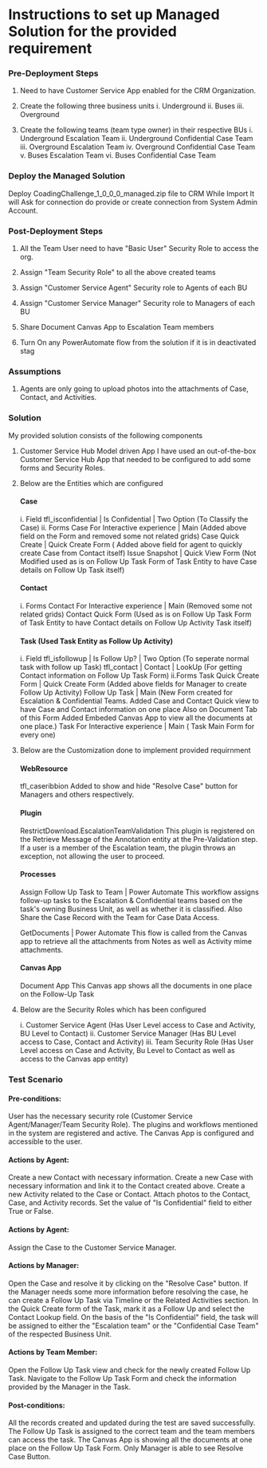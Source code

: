 # Instructions to set up Managed Solution for the provided requirement
<h3>Pre-Deployment Steps</h3>

1. Need to have Customer Service App enabled for the CRM Organization.

2. Create the following three business units
	i.   Underground
	ii.  Buses
	iii. Overground
	
3. Create the following teams (team type owner) in their respective BUs
	i.   Underground Escalation Team
	ii.  Underground Confidential Case Team
	iii. Overground Escalation Team
	iv.  Overground Confidential Case Team
	v.   Buses Escalation Team
	vi.  Buses Confidential Case Team
  
<h3>Deploy the Managed Solution</h3>
Deploy CoadingChallenge_1_0_0_0_managed.zip file to CRM
While Import It will Ask for connection do provide or create connection from System Admin Account.


<h3>Post-Deployment Steps</h3>

1. All the Team User need to have "Basic User" Security Role to access the org.

2. Assign "Team Security Role" to all the above created teams

3. Assign "Customer Service Agent" Security role to Agents of each BU

4. Assign "Customer Service Manager" Security role to Managers of each BU

5. Share Document Canvas App to Escalation Team members

6. Turn On any PowerAutomate flow from the solution if it is in deactivated stag

<h3>Assumptions</h3>

1. Agents are only going to upload photos into the attachments of Case, Contact, and Activities.

<h3>Solution</h3>

My provided solution consists of the following components

1. Customer Service Hub Model driven App
	I have used an out-of-the-box Customer Service Hub App that needed to be configured to add some forms and Security Roles.
2. Below are the Entities which are configured
	<h4>Case</h4>
		i.  Field
			 tfl_isconfidential | Is Confidential | Two Option   (To Classify the Case)
		ii. Forms
			Case For Interactive experience | Main (Added above field on the Form and removed some not related grids)
			Case Quick Create | Quick Create Form ( Added above field for agent to quickly create Case from Contact itself)
			Issue Snapshot | Quick View Form (Not Modified used as is on Follow Up Task Form of Task Entity to have Case details on Follow Up Task itself)
	<h4>Contact</h4>
		i. Forms
			Contact For Interactive experience | Main (Removed some not related grids)
			Contact Quick Form (Used as is on Follow Up Task Form of Task Entity to have Contact details on Follow Up Activity Task itself)
	
	<h4>Task (Used Task Entity as Follow Up Activity)</h4>
		i. Field
			tfl_isfollowup |  Is Follow Up? | Two Option  (To seperate normal task with follow up Task)
			tfl_contact    | Contact		| LookUp	  (For getting Contact information on Follow Up Task Form)
		ii.Forms
			Task Quick Create Form | Quick Create Form (Added above fields for Manager to create Follow Up Activity)
			Follow Up Task | Main 
			(New Form created for Escalation & Confidential Teams. Added Case and Contact Quick view to have Case and Contact information on one place
			Also on Document Tab of this Form Added Embeded Canvas App to view all the documents at one place.)
			Task For Interactive experience | Main ( Task Main Form for every one)
			
3. Below are the Customization done to implement provided requirnment
	
	<h4>WebResource</h4>
	tfl_caseribbion 
		Added to show and hide "Resolve Case" button for Managers and others respectively.
	
	<h4>Plugin</h4>
	RestrictDownload.EscalationTeamValidation
		This plugin is registered on the Retrieve Message of the Annotation entity at the Pre-Validation step. 
		If a user is a member of the Escalation team, the plugin throws an exception, not allowing the user to proceed. 
	
	<h4>Processes</h4>
	Assign Follow Up Task to Team | Power Automate
		This workflow assigns follow-up tasks to the Escalation & Confidential teams based on the task's owning Business Unit, as well as whether it is classified. Also Share the Case Record with the Team for Case Data Access. 
		
	GetDocuments | Power Automate
		This flow is called from the Canvas app to retrieve all the attachments from Notes as well as Activity mime attachments.
	
	<h4>Canvas App</h4>
	Document App
		This Canvas app shows all the documents in one place on the Follow-Up Task 
		
4. Below are the Security Roles which has been configured

	i.   Customer Service Agent (Has User Level access to Case and Activity, BU Level to Contact)
	ii.  Customer Service Manager (Has BU Level access to Case, Contact and Activity)
	iii. Team Security Role (Has User Level access on Case and Activity, Bu Level to Contact as well as access to the Canvas app entity)

<h3>Test Scenario </h3>


<h4>Pre-conditions:</h4>

User has the necessary security role (Customer Service Agent/Manager/Team Security Role).
The plugins and workflows mentioned in the system are registered and active.
The Canvas App is configured and accessible to the user.
<h4>Actions by Agent:</h4>

Create a new Contact with necessary information.
Create a new Case with necessary information and link it to the Contact created above.
Create a new Activity related to the Case or Contact.
Attach photos to the Contact, Case, and Activity records.
Set the value of "Is Confidential" field to either True or False.
<h4>Actions by Agent:</h4>

Assign the Case to the Customer Service Manager.
<h4>Actions by Manager:</h4>

Open the Case and resolve it by clicking on the "Resolve Case" button.
If the Manager needs some more information before resolving the case, he can create a Follow Up Task via Timeline or the Related Activities section.
In the Quick Create form of the Task, mark it as a Follow Up and select the Contact Lookup field.
On the basis of the "Is Confidential" field, the task will be assigned to either the "Escalation team" or the "Confidential Case Team" of the respected Business Unit.
<h4>Actions by Team Member:</h4>

Open the Follow Up Task view and check for the newly created Follow Up Task.
Navigate to the Follow Up Task Form and check the information provided by the Manager in the Task.
<h4>Post-conditions:</h4>

All the records created and updated during the test are saved successfully.
The Follow Up Task is assigned to the correct team and the team members can access the task.
The Canvas App is showing all the documents at one place on the Follow Up Task Form.
Only Manager is able to see Resolve Case Button.
